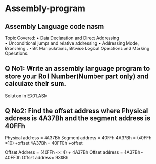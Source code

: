 # Assembly-program
## Assembly Language code  nasm 

Topic Covered:
    • Data Declaration and Direct Addressing  
    • Unconditional jumps and relative addressing 
    • Addressing Mode, Branching .
    • Bit Manipulations, Bitwise Logical Operations and Masking Operations.

## Q No1: Write an assembly language program to store your Roll Number(Number part only) and calculate their sum.
 Solution in EX01.ASM

 
## Q No2: Find the offset address where Physical address is 4A37Bh and the segment address is 40FFh 
Physical address = 4A37Bh
Segment address = 40FFh 
4A37Bh  = (40FFh *10) +offset
4A37Bh  = 40FF0h  +offset

Offset Address = (40FFh << 4) + 4A37Bh
Offset address = 4A37Bh - 40FF0h
 Offset address= 938Bh
